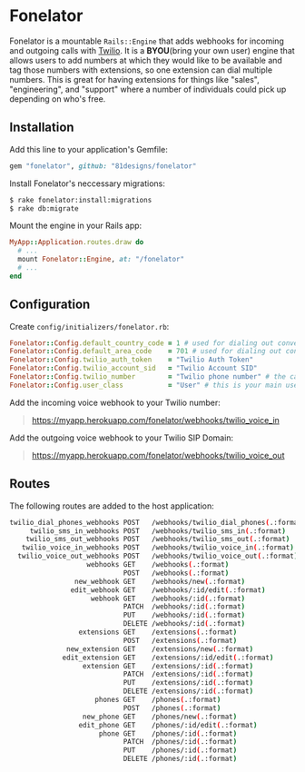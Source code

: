 # Fonelator

Fonelator is a mountable `Rails::Engine` that adds webhooks for 
incoming and outgoing calls with [Twilio](https://www.twilio.com). It is a **BYOU**(bring your own user) engine that allows users to add numbers at which they would like to be available and tag those numbers with extensions, so one extension can dial multiple numbers. This is great for having extensions for things like "sales", "engineering", and "support" where a number of individuals could pick up depending on who's free.

## Installation

Add this line to your application's Gemfile:

```ruby
gem "fonelator", github: "81designs/fonelator"
```

Install Fonelator's neccessary migrations:

```bash
$ rake fonelator:install:migrations
$ rake db:migrate
```

Mount the engine in your Rails app:

```ruby
MyApp::Application.routes.draw do
  # ...
  mount Fonelator::Engine, at: "/fonelator"
  # ...
end
```

## Configuration

Create `config/initializers/fonelator.rb`:

```ruby
Fonelator::Config.default_country_code = 1 # used for dialing out convenience
Fonelator::Config.default_area_code    = 701 # used for dialing out convenience
Fonelator::Config.twilio_auth_token    = "Twilio Auth Token"
Fonelator::Config.twilio_account_sid   = "Twilio Account SID"
Fonelator::Config.twilio_number        = "Twilio phone number" # the caller id number for outgoing calls
Fonelator::Config.user_class           = "User" # this is your main user model
```

Add the incoming voice webhook to your Twilio number:

> https://myapp.herokuapp.com/fonelator/webhooks/twilio_voice_in

Add the outgoing voice webhook to your Twilio SIP Domain:

> https://myapp.herokuapp.com/fonelator/webhooks/twilio_voice_out

## Routes

The following routes are added to the host application:

```bash
twilio_dial_phones_webhooks POST   /webhooks/twilio_dial_phones(.:format) fonelator/webhooks#twilio_dial_phones
     twilio_sms_in_webhooks POST   /webhooks/twilio_sms_in(.:format)      fonelator/webhooks#twilio_sms_in
    twilio_sms_out_webhooks POST   /webhooks/twilio_sms_out(.:format)     fonelator/webhooks#twilio_sms_out
   twilio_voice_in_webhooks POST   /webhooks/twilio_voice_in(.:format)    fonelator/webhooks#twilio_voice_in
  twilio_voice_out_webhooks POST   /webhooks/twilio_voice_out(.:format)   fonelator/webhooks#twilio_voice_out
                   webhooks GET    /webhooks(.:format)                    fonelator/webhooks#index
                            POST   /webhooks(.:format)                    fonelator/webhooks#create
                new_webhook GET    /webhooks/new(.:format)                fonelator/webhooks#new
               edit_webhook GET    /webhooks/:id/edit(.:format)           fonelator/webhooks#edit
                    webhook GET    /webhooks/:id(.:format)                fonelator/webhooks#show
                            PATCH  /webhooks/:id(.:format)                fonelator/webhooks#update
                            PUT    /webhooks/:id(.:format)                fonelator/webhooks#update
                            DELETE /webhooks/:id(.:format)                fonelator/webhooks#destroy
                 extensions GET    /extensions(.:format)                  fonelator/extensions#index
                            POST   /extensions(.:format)                  fonelator/extensions#create
              new_extension GET    /extensions/new(.:format)              fonelator/extensions#new
             edit_extension GET    /extensions/:id/edit(.:format)         fonelator/extensions#edit
                  extension GET    /extensions/:id(.:format)              fonelator/extensions#show
                            PATCH  /extensions/:id(.:format)              fonelator/extensions#update
                            PUT    /extensions/:id(.:format)              fonelator/extensions#update
                            DELETE /extensions/:id(.:format)              fonelator/extensions#destroy
                     phones GET    /phones(.:format)                      fonelator/phones#index
                            POST   /phones(.:format)                      fonelator/phones#create
                  new_phone GET    /phones/new(.:format)                  fonelator/phones#new
                 edit_phone GET    /phones/:id/edit(.:format)             fonelator/phones#edit
                      phone GET    /phones/:id(.:format)                  fonelator/phones#show
                            PATCH  /phones/:id(.:format)                  fonelator/phones#update
                            PUT    /phones/:id(.:format)                  fonelator/phones#update
                            DELETE /phones/:id(.:format)                  fonelator/phones#destroy
```
